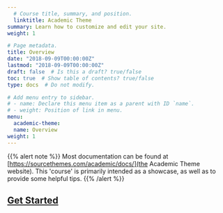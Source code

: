 ```yaml
---
  # Course title, summary, and position.
  linktitle: Academic Theme
summary: Learn how to customize and edit your site.
weight: 1

# Page metadata.
title: Overview
date: "2018-09-09T00:00:00Z"
lastmod: "2018-09-09T00:00:00Z"
draft: false  # Is this a draft? true/false
toc: true  # Show table of contents? true/false
type: docs  # Do not modify.

# Add menu entry to sidebar.
# - name: Declare this menu item as a parent with ID `name`.
# - weight: Position of link in menu.
menu:
  academic-theme:
  name: Overview
weight: 1
---
```

  
  {{% alert note %}}
Most documentation can be found at [https://sourcethemes.com/academic/docs/](the Academic Theme website). This 'course' is primarily intended as a showcase, as well as to provide some helpful tips.
{{% /alert %}}

## [Get Started](https://sourcethemes.com/academic/docs/get-started/)